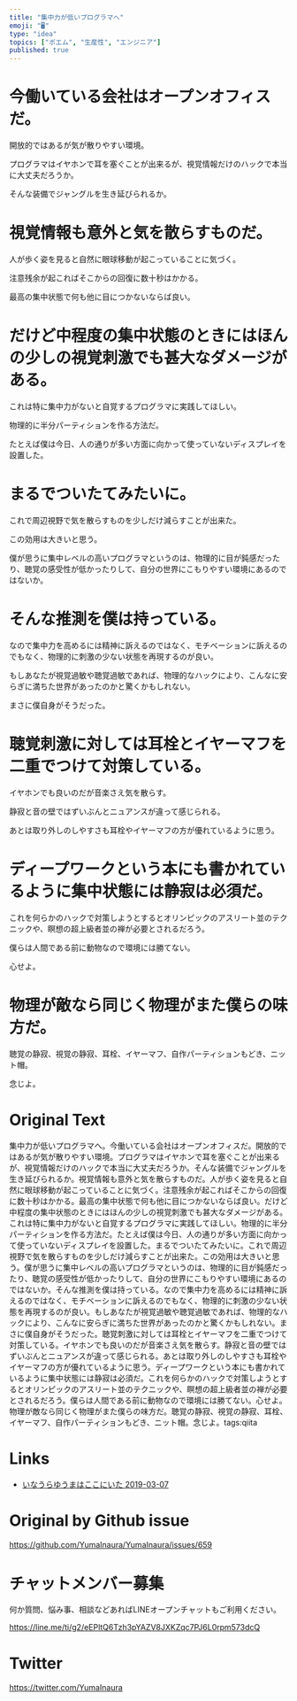 ```yaml
---
title: "集中力が低いプログラマへ"
emoji: "🖥"
type: "idea"
topics: ["ポエム", "生産性", "エンジニア"]
published: true
---
```


# 今働いている会社はオープンオフィスだ。

開放的ではあるが気が散りやすい環境。

プログラマはイヤホンで耳を塞ぐことが出来るが、視覚情報だけのハックで本当に大丈夫だろうか。

そんな装備でジャングルを生き延びられるか。

# 視覚情報も意外と気を散らすものだ。

人が歩く姿を見ると自然に眼球移動が起こっていることに気づく。

注意残余が起こればそこからの回復に数十秒はかかる。

最高の集中状態で何も他に目につかないならば良い。

# だけど中程度の集中状態のときにはほんの少しの視覚刺激でも甚大なダメージがある。

これは特に集中力がないと自覚するプログラマに実践してほしい。

物理的に半分パーティションを作る方法だ。

たとえば僕は今日、人の通りが多い方面に向かって使っていないディスプレイを設置した。

# まるでついたてみたいに。

これで周辺視野で気を散らすものを少しだけ減らすことが出来た。

この効用は大きいと思う。

僕が思うに集中レベルの高いプログラマというのは、物理的に目が鈍感だったり、聴覚の感受性が低かったりして、自分の世界にこもりやすい環境にあるのではないか。

# そんな推測を僕は持っている。

なので集中力を高めるには精神に訴えるのではなく、モチベーションに訴えるのでもなく、物理的に刺激の少ない状態を再現するのが良い。

もしあなたが視覚過敏や聴覚過敏であれば、物理的なハックにより、こんなに安らぎに満ちた世界があったのかと驚くかもしれない。

まさに僕自身がそうだった。

# 聴覚刺激に対しては耳栓とイヤーマフを二重でつけて対策している。

イヤホンでも良いのだが音楽さえ気を散らす。

静寂と音の壁ではずいぶんとニュアンスが違って感じられる。

あとは取り外しのしやすさも耳栓やイヤーマフの方が優れているように思う。

# ディープワークという本にも書かれているように集中状態には静寂は必須だ。

これを何らかのハックで対策しようとするとオリンピックのアスリート並のテクニックや、瞑想の超上級者並の禅が必要とされるだろう。

僕らは人間である前に動物なので環境には勝てない。

心せよ。

# 物理が敵なら同じく物理がまた僕らの味方だ。

聴覚の静寂、視覚の静寂、耳栓、イヤーマフ、自作パーティションもどき、ニット帽。

念じよ。

# Original Text

集中力が低いプログラマへ。今働いている会社はオープンオフィスだ。開放的ではあるが気が散りやすい環境。プログラマはイヤホンで耳を塞ぐことが出来るが、視覚情報だけのハックで本当に大丈夫だろうか。そんな装備でジャングルを生き延びられるか。視覚情報も意外と気を散らすものだ。人が歩く姿を見ると自然に眼球移動が起こっていることに気づく。注意残余が起こればそこからの回復に数十秒はかかる。最高の集中状態で何も他に目につかないならば良い。だけど中程度の集中状態のときにはほんの少しの視覚刺激でも甚大なダメージがある。これは特に集中力がないと自覚するプログラマに実践してほしい。物理的に半分パーティションを作る方法だ。たとえば僕は今日、人の通りが多い方面に向かって使っていないディスプレイを設置した。まるでついたてみたいに。これで周辺視野で気を散らすものを少しだけ減らすことが出来た。この効用は大きいと思う。僕が思うに集中レベルの高いプログラマというのは、物理的に目が鈍感だったり、聴覚の感受性が低かったりして、自分の世界にこもりやすい環境にあるのではないか。そんな推測を僕は持っている。なので集中力を高めるには精神に訴えるのではなく、モチベーションに訴えるのでもなく、物理的に刺激の少ない状態を再現するのが良い。もしあなたが視覚過敏や聴覚過敏であれば、物理的なハックにより、こんなに安らぎに満ちた世界があったのかと驚くかもしれない。まさに僕自身がそうだった。聴覚刺激に対しては耳栓とイヤーマフを二重でつけて対策している。イヤホンでも良いのだが音楽さえ気を散らす。静寂と音の壁ではずいぶんとニュアンスが違って感じられる。あとは取り外しのしやすさも耳栓やイヤーマフの方が優れているように思う。ディープワークという本にも書かれているように集中状態には静寂は必須だ。これを何らかのハックで対策しようとするとオリンピックのアスリート並のテクニックや、瞑想の超上級者並の禅が必要とされるだろう。僕らは人間である前に動物なので環境には勝てない。心せよ。物理が敵なら同じく物理がまた僕らの味方だ。聴覚の静寂、視覚の静寂、耳栓、イヤーマフ、自作パーティションもどき、ニット帽。念じよ。tags:qiita

# Links

- [いなうらゆうまはここにいた 2019-03-07](https://github.com/YumaInaura/YumaInaura/issues/656#s1551937711)



# Original by Github issue

https://github.com/YumaInaura/YumaInaura/issues/659








<!-- Update From Qiita API -->

# チャットメンバー募集


何か質問、悩み事、相談などあればLINEオープンチャットもご利用ください。

https://line.me/ti/g2/eEPltQ6Tzh3pYAZV8JXKZqc7PJ6L0rpm573dcQ





# Twitter


https://twitter.com/YumaInaura


<!-- Update From Qiita API -->


